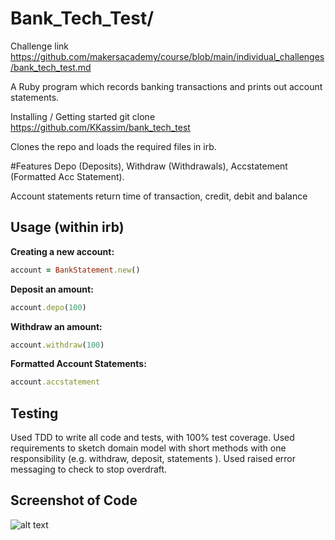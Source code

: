 # Bank_Tech_Test/
Challenge link
https://github.com/makersacademy/course/blob/main/individual_challenges/bank_tech_test.md

A Ruby program which records banking transactions and prints out account statements.

Installing / Getting started
git clone https://github.com/KKassim/bank_tech_test

Clones the repo and loads the required files in irb.

#Features
Depo (Deposits), Withdraw (Withdrawals), Accstatement (Formatted Acc Statement).

Account statements return time of transaction, credit, debit and balance

## Usage (within irb)

**Creating a new account:**
```ruby
account = BankStatement.new()
```

**Deposit an amount:**
```ruby
account.depo(100)
```

**Withdraw an amount:**
```ruby
account.withdraw(100)
```

**Formatted Account Statements:**
```ruby
account.accstatement
```
## Testing

Used TDD to write all code and tests,  with 100% test coverage.
Used requirements to sketch domain model with short methods with one responsibility (e.g. withdraw, deposit, statements ).
Used raised error messaging to check to stop overdraft.

## Screenshot of Code
![alt text](/relative/path/to/img.jpg?raw=true "banktechtest.png")

